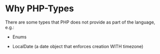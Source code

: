 # Why PHP-Types

There are some types that PHP does not provide as part of the language, e.g.:

- Enums

- LocalDate (a date object that enforces creation WITH timezone)
